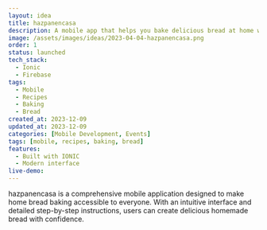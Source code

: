 ```yaml
---
layout: idea
title: hazpanencasa
description: A mobile app that helps you bake delicious bread at home with easy-to-follow recipes and step-by-step instructions.
image: /assets/images/ideas/2023-04-04-hazpanencasa.png
order: 1
status: launched
tech_stack:
  - Ionic
  - Firebase
tags:
  - Mobile
  - Recipes
  - Baking
  - Bread
created_at: 2023-12-09
updated_at: 2023-12-09
categories: [Mobile Development, Events]
tags: [mobile, recipes, baking, bread]
features:
  - Built with IONIC
  - Modern interface
live-demo:
---
```


hazpanencasa is a comprehensive mobile application designed to make home bread baking accessible to everyone. With an intuitive interface and detailed step-by-step instructions, users can create delicious homemade bread with confidence.

